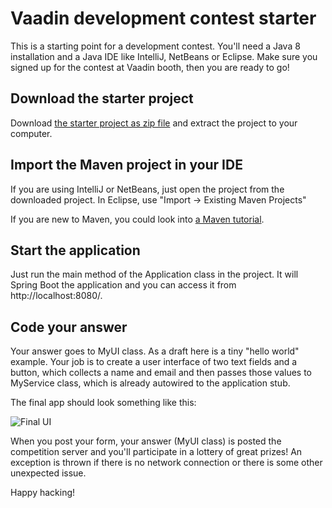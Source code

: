 # Vaadin development contest starter

This is a starting point for a development contest. You'll need a Java 8 installation and a Java IDE like IntelliJ, NetBeans or Eclipse. Make sure you signed up for the contest at Vaadin booth, then you are ready to go!

## Download the starter project

Download [the starter project as zip file](https://github.com/mstahv/expo-contest/archive/master.zip) and extract the project to your computer.

## Import the Maven project in your IDE

If you are using IntelliJ or NetBeans, just open the project from the downloaded project. In Eclipse, use "Import -> Existing Maven Projects"

If you are new to Maven, you could look into [a Maven tutorial](https://vaadin.com/blog/-/blogs/the-maven-essentials-for-the-impatient-developer).

## Start the application

Just run the main method of the Application class in the project. It will Spring Boot the application and you can access it from http://localhost:8080/.

## Code your answer

Your answer goes to MyUI class. As a draft here is a tiny "hello world" example. Your job is to create a user interface of two text fields and a button, which collects a name and email and then passes those values to MyService class, which is already autowired to the application stub.

The final app should look something like this:

![Final UI](https://raw.githubusercontent.com/mstahv/expo-contest/master/final-ui.png)

When you post your form, your answer (MyUI class) is posted the competition server and you'll participate in a lottery of great prizes! An exception is thrown if there is no network connection or there is some other unexpected issue.

Happy hacking!

